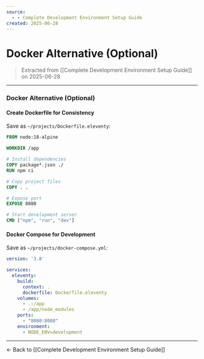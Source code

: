 ```yaml
---
source:
  - - Complete Development Environment Setup Guide
created: 2025-06-28
---
```

# Docker Alternative (Optional)

> Extracted from [[Complete Development Environment Setup Guide]] on 2025-06-28

---

### Docker Alternative (Optional)

#### Create Dockerfile for Consistency

Save as `~/projects/Dockerfile.eleventy`:

```dockerfile
FROM node:18-alpine

WORKDIR /app

# Install dependencies
COPY package*.json ./
RUN npm ci

# Copy project files
COPY . .

# Expose port
EXPOSE 8080

# Start development server
CMD ["npm", "run", "dev"]
```

#### Docker Compose for Development

Save as `~/projects/docker-compose.yml`:

```yaml
version: '3.8'

services:
  eleventy:
    build:
      context: .
      dockerfile: Dockerfile.eleventy
    volumes:
      - .:/app
      - /app/node_modules
    ports:
      - "8080:8080"
    environment:
      - NODE_ENV=development
```


---

← Back to [[Complete Development Environment Setup Guide]]
